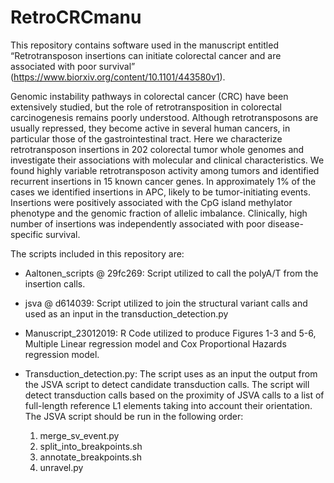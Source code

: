 # RetroCRCmanu
This repository contains software used in the manuscript entitled “Retrotransposon insertions can initiate colorectal cancer and are associated with poor survival” (https://www.biorxiv.org/content/10.1101/443580v1). 

Genomic instability pathways in colorectal cancer (CRC) have been extensively studied, but the role of retrotransposition in colorectal carcinogenesis remains poorly understood. Although retrotransposons are usually repressed, they become active in several human cancers, in particular those of the gastrointestinal tract. Here we characterize retrotransposon insertions in 202 colorectal tumor whole genomes and investigate their associations with molecular and clinical characteristics. We found highly variable retrotransposon activity among tumors and identified recurrent insertions in 15 known cancer genes. In approximately 1% of the cases we identified insertions in APC, likely to be tumor-initiating events. Insertions were positively associated with the CpG island methylator phenotype and the genomic fraction of allelic imbalance. Clinically, high number of insertions was independently associated with poor disease-specific survival.

The scripts included in this repository are: 

* Aaltonen_scripts @ 29fc269: Script utilized to call the polyA/T from the insertion calls. 

* jsva @ d614039: Script utilized to join the structural variant calls and used as an input in the transduction_detection.py

* Manuscript_23012019: R Code utilized to produce Figures 1-3 and 5-6, Multiple Linear regression model and Cox Proportional Hazards regression model.

* Transduction_detection.py: The script uses as an input the output from the JSVA script to detect candidate transduction calls. The script will detect transduction calls based on the proximity of JSVA calls to a list of full-length reference L1 elements taking into account their orientation. The JSVA script should be run in the following order:

  1.	merge_sv_event.py
  2.	split_into_breakpoints.sh
  3.	annotate_breakpoints.sh
  4.	unravel.py

